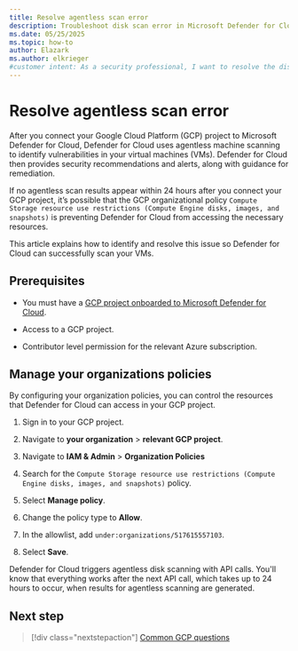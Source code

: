 ```yaml
---
title: Resolve agentless scan error
description: Troubleshoot disk scan error in Microsoft Defender for Cloud to ensure your resources are connected and protected.
ms.date: 05/25/2025
ms.topic: how-to
author: Elazark
ms.author: elkrieger
#customer intent: As a security professional, I want to resolve the disk scan errors in Microsoft Defender for Cloud's GCP connector to ensure my resources are connected and protected.
---
```


# Resolve agentless scan error

After you connect your Google Cloud Platform (GCP) project to Microsoft Defender for Cloud, Defender for Cloud uses agentless machine scanning to identify vulnerabilities in your virtual machines (VMs). Defender for Cloud then provides security recommendations and alerts, along with guidance for remediation.

If no agentless scan results appear within 24 hours after you connect your GCP project, it’s possible that the GCP organizational policy `Compute Storage resource use restrictions (Compute Engine disks, images, and snapshots)` is preventing Defender for Cloud from accessing the necessary resources.

This article explains how to identify and resolve this issue so Defender for Cloud can successfully scan your VMs.

## Prerequisites

- You must have a [GCP project onboarded to Microsoft Defender for Cloud](quickstart-onboard-gcp.md).

- Access to a GCP project.

- Contributor level permission for the relevant Azure subscription.

## Manage your organizations policies

By configuring your organization policies, you can control the resources that Defender for Cloud can access in your GCP project.

1. Sign in to your GCP project.

1. Navigate to **your organization** > **relevant GCP project**.

1. Navigate to **IAM & Admin** > **Organization Policies**

1. Search for the `Compute Storage resource use restrictions (Compute Engine disks, images, and snapshots)` policy.

1. Select **Manage policy**.

1. Change the policy type to **Allow**.

1. In the allowlist, add `under:organizations/517615557103`.

1. Select **Save**.

Defender for Cloud triggers agentless disk scanning with API calls. You'll know that everything works after the next API call, which takes up to 24 hours to occur, when results for agentless scanning are generated.

## Next step

> [!div class="nextstepaction"]
> [Common GCP questions](faq-general.yml)
